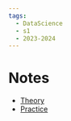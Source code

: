 ```yaml
---
tags:
  - DataScience
  - s1
  - 2023-2024
---
```


# Notes
- [Theory](Theory.md)
- [Practice](Practice.md)
